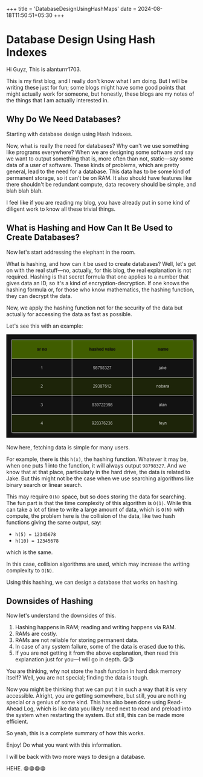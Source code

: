 +++
title = 'DatabaseDesignUsingHashMaps'
date = 2024-08-18T11:50:51+05:30
+++
# Database Design Using Hash Indexes

Hi Guyz, This is alanturrr1703.

This is my first blog, and I really don't know what I am doing. But I will be writing these just for fun; some blogs might have some good points that might actually work for someone, but honestly, these blogs are my notes of the things that I am actually interested in.

## Why Do We Need Databases?

Starting with database design using Hash Indexes.

Now, what is really the need for databases? Why can't we use something like programs everywhere? When we are designing some software and say we want to output something that is, more often than not, static—say some data of a user of software. These kinds of problems, which are pretty general, lead to the need for a database. This data has to be some kind of permanent storage, so it can't be on RAM. It also should have features like there shouldn't be redundant compute, data recovery should be simple, and blah blah blah.

I feel like if you are reading my blog, you have already put in some kind of diligent work to know all these trivial things.

## What is Hashing and How Can It Be Used to Create Databases?

Now let's start addressing the elephant in the room.

What is hashing, and how can it be used to create databases? Well, let's get on with the real stuff—no, actually, for this blog, the real explanation is not required. Hashing is that secret formula that one applies to a number that gives data an ID, so it's a kind of encryption-decryption. If one knows the hashing formula or, for those who know mathematics, the hashing function, they can decrypt the data.

Now, we apply the hashing function not for the security of the data but actually for accessing the data as fast as possible.

Let's see this with an example:

![Hashing Example](./image.png)

Now here, fetching data is simple for many users.

For example, there is this `h(x)`, the hashing function. Whatever it may be, when one puts 1 into the function, it will always output `98798327`. And we know that at that place, particularly in the hard drive, the data is related to Jake. But this might not be the case when we use searching algorithms like binary search or linear search.

This may require `O(N)` space, but so does storing the data for searching. The fun part is that the time complexity of this algorithm is `O(1)`. While this can take a lot of time to write a large amount of data, which is `O(N)` with compute, the problem here is the collision of the data, like two hash functions giving the same output, say:

- `h(5) = 12345678`
- `h(10) = 12345678`

which is the same.

In this case, collision algorithms are used, which may increase the writing complexity to `O(N)`.

Using this hashing, we can design a database that works on hashing.

## Downsides of Hashing

Now let's understand the downsides of this.

1. Hashing happens in RAM; reading and writing happens via RAM.
2. RAMs are costly.
3. RAMs are not reliable for storing permanent data.
4. In case of any system failure, some of the data is erased due to this.
5. If you are not getting it from the above explanation, then read this explanation just for you—I will go in depth. 😘😘

You are thinking, why not store the hash function in hard disk memory itself? Well, you are not special; finding the data is tough.

Now you might be thinking that we can put it in such a way that it is very accessible. Alright, you are getting somewhere, but still, you are nothing special or a genius of some kind. This has also been done using Read-Ahead Log, which is like data you likely need next to read and preload into the system when restarting the system. But still, this can be made more efficient.

So yeah, this is a complete summary of how this works.

Enjoy! Do what you want with this information.

I will be back with two more ways to design a database.

HEHE. 😁😁😁😁

